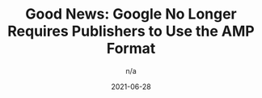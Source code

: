 ---
author: n/a
date: 2021-06-28
layout: post.njk
publisher: theregister
tags:
  - article
  - amp
  - web-vitals
  - performance
  - meta
target_url: https://www.theregister.com/2021/06/28/google_amp_core_web_vitals/
title: "Good News: Google No Longer Requires Publishers to Use the AMP Format"
---